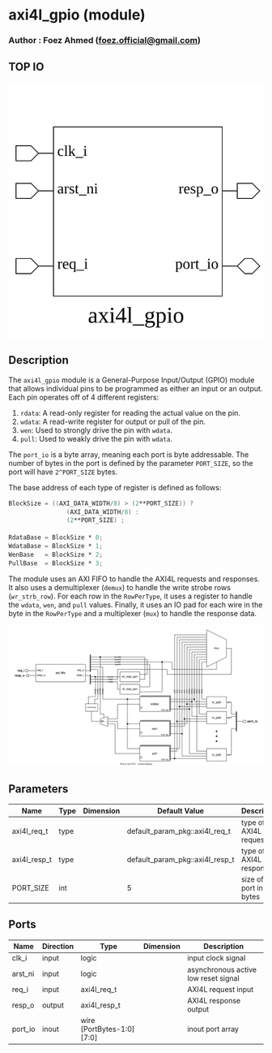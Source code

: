 # axi4l_gpio (module)

### Author : Foez Ahmed (foez.official@gmail.com)

## TOP IO
<img src="./axi4l_gpio_top.svg">

## Description

The `axi4l_gpio` module is a General-Purpose Input/Output (GPIO) module that allows individual pins
to be programmed as either an input or an output. Each pin operates off of 4 different registers:

1. `rdata`: A read-only register for reading the actual value on the pin.
2. `wdata`: A read-write register for output or pull of the pin.
3. `wen`: Used to strongly drive the pin with `wdata`.
4. `pull`: Used to weakly drive the pin with `wdata`.

The `port_io` is a byte array, meaning each port is byte addressable. The number of bytes in the
port is defined by the parameter `PORT_SIZE`, so the port will have `2^PORT_SIZE` bytes.

The base address of each type of register is defined as follows:

```verilog
BlockSize = ((AXI_DATA_WIDTH/8) > (2**PORT_SIZE)) ?
                (AXI_DATA_WIDTH/8) :
                (2**PORT_SIZE) ;

RdataBase = BlockSize * 0;
WdataBase = BlockSize * 1;
WenBase   = BlockSize * 2;
PullBase  = BlockSize * 3;
```
The module uses an AXI FIFO to handle the AXI4L requests and responses. It also uses a demultiplexer
(`demux`) to handle the write strobe rows (`wr_strb_row`). For each row in the `RowPerType`, it uses
a register to handle the `wdata`, `wen`, and `pull` values. Finally, it uses an IO pad for each wire
in the byte in the `RowPerType` and a multiplexer (`mux`) to handle the response data.

<img src="./axi4l_gpio_des.svg">

## Parameters
|Name|Type|Dimension|Default Value|Description|
|-|-|-|-|-|
|axi4l_req_t|type||default_param_pkg::axi4l_req_t| type of AXI4L request|
|axi4l_resp_t|type||default_param_pkg::axi4l_resp_t| type of AXI4L response|
|PORT_SIZE|int||5| size of the port in bytes|

## Ports
|Name|Direction|Type|Dimension|Description|
|-|-|-|-|-|
|clk_i|input|logic||input clock signal|
|arst_ni|input|logic||asynchronous active low reset signal|
|req_i|input|axi4l_req_t||AXI4L request input|
|resp_o|output|axi4l_resp_t||AXI4L response output|
|port_io|inout|wire [PortBytes-1:0][7:0]||inout port array|
